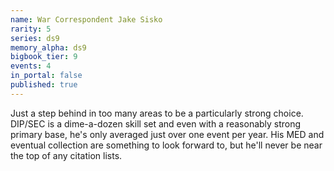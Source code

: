 ```yaml
---
name: War Correspondent Jake Sisko
rarity: 5
series: ds9
memory_alpha: ds9
bigbook_tier: 9
events: 4
in_portal: false
published: true
---
```


Just a step behind in too many areas to be a particularly strong choice. DIP/SEC is a dime-a-dozen skill set and even with a reasonably strong primary base, he's only averaged just over one event per year. His MED and eventual collection are something to look forward to, but he'll never be near the top of any citation lists.
